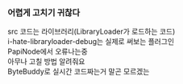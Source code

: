 ### 어렵게 고치기 귀찮다

src 코드는 라이브러리(LibraryLoader가 로드하는 코드)   
i-hate-libraryloader-debug는 실제로 써보는 플러그인   
PapiNode에서 오류나는중   
아무나 고칠 방법 알려줘요   
ByteBuddy로 실시간 코드짜는거 말곤 모르겠는   
 
